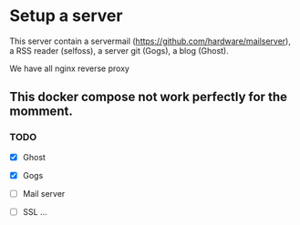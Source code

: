# Setup a server

This server contain a servermail (https://github.com/hardware/mailserver), a RSS reader (selfoss), a server git (Gogs), a blog (Ghost). 

We have all nginx reverse proxy

## This docker compose not work perfectly for the momment. 

### TODO

* [x] Ghost
* [x] Gogs
* [ ] Mail server
* [ ] SSL
...

